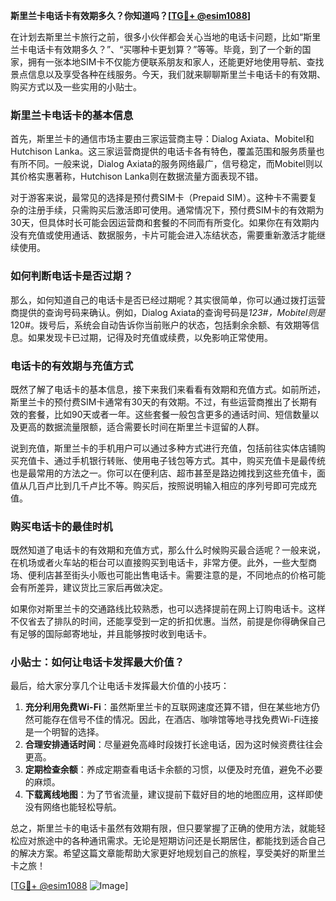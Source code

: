 **斯里兰卡电话卡有效期多久？你知道吗？[[TG💪+ @esim1088](https://t.me/s/esim1088)]**

在计划去斯里兰卡旅行之前，很多小伙伴都会关心当地的电话卡问题，比如“斯里兰卡电话卡有效期多久？”、“买哪种卡更划算？”等等。毕竟，到了一个新的国家，拥有一张本地SIM卡不仅能方便联系朋友和家人，还能更好地使用导航、查找景点信息以及享受各种在线服务。今天，我们就来聊聊斯里兰卡电话卡的有效期、购买方式以及一些实用的小贴士。

### 斯里兰卡电话卡的基本信息

首先，斯里兰卡的通信市场主要由三家运营商主导：Dialog Axiata、Mobitel和Hutchison Lanka。这三家运营商提供的电话卡各有特色，覆盖范围和服务质量也有所不同。一般来说，Dialog Axiata的服务网络最广，信号稳定，而Mobitel则以其价格实惠著称，Hutchison Lanka则在数据流量方面表现不错。

对于游客来说，最常见的选择是预付费SIM卡（Prepaid SIM）。这种卡不需要复杂的注册手续，只需购买后激活即可使用。通常情况下，预付费SIM卡的有效期为30天，但具体时长可能会因运营商和套餐的不同而有所变化。如果你在有效期内没有充值或使用通话、数据服务，卡片可能会进入冻结状态，需要重新激活才能继续使用。

### 如何判断电话卡是否过期？

那么，如何知道自己的电话卡是否已经过期呢？其实很简单，你可以通过拨打运营商提供的查询号码来确认。例如，Dialog Axiata的查询号码是*123#，Mobitel则是*120#。拨号后，系统会自动告诉你当前账户的状态，包括剩余余额、有效期等信息。如果发现卡已过期，记得及时充值或续费，以免影响正常使用。

### 电话卡的有效期与充值方式

既然了解了电话卡的基本信息，接下来我们来看看有效期和充值方式。如前所述，斯里兰卡的预付费SIM卡通常有30天的有效期。不过，有些运营商推出了长期有效的套餐，比如90天或者一年。这些套餐一般包含更多的通话时间、短信数量以及更高的数据流量限额，适合需要长时间在斯里兰卡逗留的人群。

说到充值，斯里兰卡的手机用户可以通过多种方式进行充值，包括前往实体店铺购买充值卡、通过手机银行转账、使用电子钱包等方式。其中，购买充值卡是最传统也是最常用的方法之一。你可以在便利店、超市甚至是路边摊找到这些充值卡，面值从几百卢比到几千卢比不等。购买后，按照说明输入相应的序列号即可完成充值。

### 购买电话卡的最佳时机

既然知道了电话卡的有效期和充值方式，那么什么时候购买最合适呢？一般来说，在机场或者火车站的柜台可以直接购买到电话卡，非常方便。此外，一些大型商场、便利店甚至街头小贩也可能出售电话卡。需要注意的是，不同地点的价格可能会有所差异，建议货比三家后再做决定。

如果你对斯里兰卡的交通路线比较熟悉，也可以选择提前在网上订购电话卡。这样不仅省去了排队的时间，还能享受到一定的折扣优惠。当然，前提是你得确保自己有足够的国际邮寄地址，并且能够按时收到电话卡。

### 小贴士：如何让电话卡发挥最大价值？

最后，给大家分享几个让电话卡发挥最大价值的小技巧：

1. **充分利用免费Wi-Fi**：虽然斯里兰卡的互联网速度还算不错，但在某些地方仍然可能存在信号不佳的情况。因此，在酒店、咖啡馆等地寻找免费Wi-Fi连接是一个明智的选择。
2. **合理安排通话时间**：尽量避免高峰时段拨打长途电话，因为这时候资费往往会更高。
3. **定期检查余额**：养成定期查看电话卡余额的习惯，以便及时充值，避免不必要的麻烦。
4. **下载离线地图**：为了节省流量，建议提前下载好目的地的地图应用，这样即使没有网络也能轻松导航。

总之，斯里兰卡的电话卡虽然有效期有限，但只要掌握了正确的使用方法，就能轻松应对旅途中的各种通讯需求。无论是短期访问还是长期居住，都能找到适合自己的解决方案。希望这篇文章能帮助大家更好地规划自己的旅程，享受美好的斯里兰卡之旅！

[[TG💪+ @esim1088](https://t.me/s/esim1088) ![Image](https://i.postimg.cc/4NQfJmqS/Snipaste-2025-05-13-00-14-12.png)]